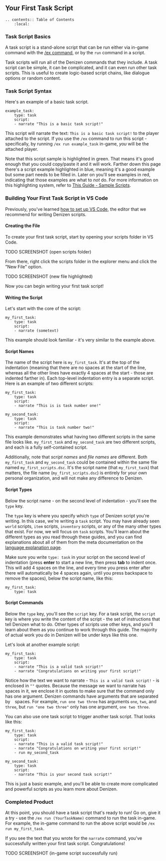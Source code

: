 Your First Task Script
----------------------

```eval_rst
.. contents:: Table of Contents
    :local:
```

### Task Script Basics

A task script is a stand-alone script that can be run either via in-game command with the [/ex command](/guides/first-steps/ex-command), or by the `run` command in a script.

Task scripts will run all of the Denizen commands that they include. A task script can be simple, it can be complicated, and it can even run other task scripts. This is useful to create logic-based script chains, like dialogue options or random content.

### Task Script Syntax

Here's an example of a basic task script.

```dscript_green
example_task:
    type: task
    script:
    - narrate "This is a basic task script!"
```

This script will narrate the text: `This is a basic task script!` to the player attached to the script. If you use the `/ex` command to run this script - specifically, by running `/ex run example_task` in-game, *you* will be the attached player.

Note that this script sample is highlighted in green. That means it's good enough that you could copy/paste it and it will work. Farther down this page there's a script example highlighted in blue, meaning it's a good example but some part needs to be filled in. Later on you'll see examples in red, indicating that those examples are what to *not* do. For more information on this highlighting system, refer to [This Guide - Sample Scripts](/guides/this-guide/sample-scripts).

### Building Your First Task Script in VS Code

Previously, you've learned [how to set up VS Code](/guides/first-steps/script-editor), the editor that we recommend for writing Denizen scripts.

#### Creating the File

To create your first task script, start by opening your scripts folder in VS Code.

TODO SCREENSHOT (open scripts folder)

From there, right click the scripts folder in the explorer menu and click the "New File" option.

TODO SCREENSHOT (new file highlighted)

Now you can begin writing your first task script!

#### Writing the Script

Let's start with the core of the script:

```dscript_blue
my_first_task:
    type: task
    script:
    - narrate (sometext)
```

This example should look familiar - it's very similar to the example above.

#### Script Names

The name of the script here is `my_first_task`. It's at the top of the indentation <span class="parens">(meaning that there are no spaces at the start of the line, whereas all the other lines have exactly 4 spaces at the start - those are indented farther in)</span>. Each top-level indentation entry is a separate script. Here is an example of two different scripts:

```dscript_green
my_first_task:
    type: task
    script:
    - narrate "This is is task number one!"

my_second_task:
    type: task
    script:
    - narrate "This is task number two!"
```

This example demonstrates what having two different scripts in the same file looks like. `my_first_task` and `my_second_task` are two different scripts, and each is a fully self-contained script.

Additionally, note that *script names* and *file names* are different. Both `my_first_task` and `my_second_task` could be contained within the same file named `my_first_scripts.dsc`. It's the script name <span class="parens">(that `my_first_task`)</span> that matters, the file name <span class="parens">(`my_first_scripts.dsc`)</span> is entirely for your own personal organization, and will not make any difference to Denizen.

#### Script Types

Below the script name - on the second level of indentation - you'll see the `type` key.

The `type` key is where you specify which `type` of Denizen script you're writing. In this case, we're writing a `task` script. You may have already seen `world` scripts, `item` scripts, `inventory` scripts, or any of the many other types that exist. For now, we will focus on `task` scripts. You'll learn about the different types as you read through these guides, and you can find explanations about all of them from the meta documentation on the [language explanation page](https://one.denizenscript.com/denizen/lngs/container).

Make sure you write `type: task` in your script on the second level of indentation <span class="parens">(press **enter** to start a new line, then press **tab** to indent once. This will add 4 spaces on the line, and every time you press enter after there will automatically be 4 spaces again, until you press backspace to remove the spaces)</span>, below the script name, like this:

```dscript_blue
my_first_task:
    type: task
```

#### Script Commands

Below the `type` key, you'll see the `script` key. For a task script, the `script` key is where you write the content of the script - the set of instructions that tell Denizen what to do. Other types of scripts use other keys, and you'll learn about them as you continue to work through this guide. The majority of actual work you do in Denizen will be under keys like this one.

Let's look at another example script:

```dscript_green
my_first_task:
    type: task
    script:
    - narrate "This is a valid task script!"
    - narrate "Congratulations on writing your first script!"
```

Notice how the text we want to narrate - `This is a valid task script!` - is enclosed in `""` quotes. Because the message we want to narrate has ` ` spaces in it, we enclose it in quotes to make sure that the command only has one argument. Denizen commands have arguments that are separated by ` ` spaces. For example, `run one two three` has arguments `one`, `two`, and `three`, but `run "one two three"` only has one argument, `one two three`.

You can also use one task script to trigger another task script. That looks like this:

```dscript_green
my_first_task:
    type: task
    script:
    - narrate "This is a valid task script!"
    - narrate "Congratulations on writing your first script!"
    - run my_second_task
```

```dscript_green
my_second_task:
    type: task
    script:
    - narrate "This is your second task script!"
```

This is just a basic example, and you'll be able to create more complicated and powerful scripts as you learn more about Denizen.

### Completed Product

At this point, you should have a task script that's ready to run! Go on, give it a try - use the `/ex run (YourTaskName)` command to run the task in-game. For example, the in-game command to run the above script would be `/ex run my_first_task`.

If you see the text that you wrote for the `narrate` command, you've successfully written your first task script. Congratulations!

TODO SCREENSHOT (in-game script successfully run)
